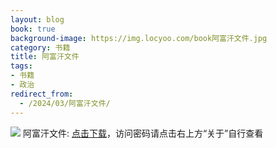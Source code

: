 ```yaml
---
layout: blog
book: true
background-image: https://img.locyoo.com/book阿富汗文件.jpg
category: 书籍
title: 阿富汗文件
tags:
- 书籍
- 政治
redirect_from:
  - /2024/03/阿富汗文件/
---
```

![](https://img.locyoo.com/book阿富汗文件.jpg)
阿富汗文件: <a name = "ref1" href="https://url18.ctfile.com/f/50983618-1449297727-3f5d34?p=3619">点击下载</a>，访问密码请点击右上方“关于”自行查看